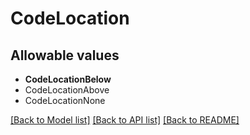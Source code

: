 # CodeLocation



## Allowable values
* **CodeLocationBelow**
* CodeLocationAbove
* CodeLocationNone

[[Back to Model list]](../README.md#documentation-for-models) [[Back to API list]](../README.md#documentation-for-api-endpoints) [[Back to README]](../README.md)
